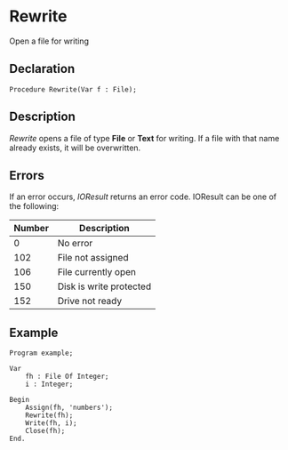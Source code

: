 # Rewrite

Open a file for writing

## Declaration

    Procedure Rewrite(Var f : File);

## Description

*Rewrite* opens a file of type **File** or **Text** for writing. If a file with
that name already exists, it will be overwritten.

## Errors

If an error occurs, *IOResult* returns an error code. IOResult can be
one of the following:

|Number|Description            |
|------|-----------------------|
|0     |No error               |
|102   |File not assigned      |
|106   |File currently open    |
|150   |Disk is write protected|
|152   |Drive not ready        |

## Example ##

```
Program example;

Var
    fh : File Of Integer;
    i : Integer;

Begin
    Assign(fh, 'numbers');
    Rewrite(fh);
    Write(fh, i);
    Close(fh);
End.
```
